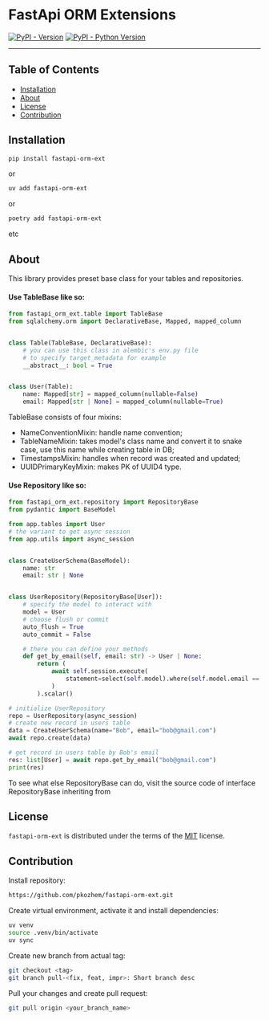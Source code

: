 # FastApi ORM Extensions

[![PyPI - Version](https://img.shields.io/pypi/v/fastapi-orm-ext.svg)](https://pypi.org/project/fastapi-orm-ext)
[![PyPI - Python Version](https://img.shields.io/pypi/pyversions/fastapi-orm-ext.svg)](https://pypi.org/project/fastapi-orm-ext)

-----

## Table of Contents
- [Installation](#installation)
- [About](#About)
- [License](#license)
- [Contribution](#contribution)


## Installation
```bash
pip install fastapi-orm-ext
```
or
```bash
uv add fastapi-orm-ext
```
or
```bash
poetry add fastapi-orm-ext
```
etc


## About
This library provides preset base class for your tables and repositories.
#### Use TableBase like so:
```python
from fastapi_orm_ext.table import TableBase
from sqlalchemy.orm import DeclarativeBase, Mapped, mapped_column


class Table(TableBase, DeclarativeBase):
    # you can use this class in alembic's env.py file
    # to specify target_metadata for example
    __abstract__: bool = True


class User(Table):
    name: Mapped[str] = mapped_column(nullable=False)
    email: Mapped[str | None] = mapped_column(nullable=True)
```

TableBase consists of four mixins:
- NameConventionMixin: handle name convention;
- TableNameMixin: takes model's class name and convert it to snake case, use this name while creating table in DB;
- TimestampsMixin: handles when record was created and updated;
- UUIDPrimaryKeyMixin: makes PK of UUID4 type.

#### Use Repository like so:
```python
from fastapi_orm_ext.repository import RepositoryBase
from pydantic import BaseModel

from app.tables import User
# the variant to get async session
from app.utils import async_session


class CreateUserSchema(BaseModel):
    name: str
    email: str | None


class UserRepository(RepositoryBase[User]):
    # specify the model to interact with
    model = User
    # choose flush or commit
    auto_flush = True
    auto_commit = False

    # there you can define your methods
    def get_by_email(self, email: str) -> User | None:
        return (
            await self.session.execute(
                statement=select(self.model).where(self.model.email == email),
            )
        ).scalar()

# initialize UserRepository
repo = UserRepository(async_session)
# create new record in users table
data = CreateUserSchema(name="Bob", email="bob@gmail.com")
await repo.create(data)

# get record in users table by Bob's email
res: list[User] = await repo.get_by_email("bob@gmail.com")
print(res)
```

To see what else RepositoryBase can do, visit the source code of interface RepositoryBase inheriting from


## License
`fastapi-orm-ext` is distributed under the terms of the [MIT](https://spdx.org/licenses/MIT.html) license.


## Contribution
Install repository:
```bash
https://github.com/pkozhem/fastapi-orm-ext.git
```

Create virtual environment, activate it and install dependencies:
```bash
uv venv
source .venv/bin/activate
uv sync
```

Create new branch from actual tag:
```bash
git checkout <tag>
git branch pull-<fix, feat, impr>: Short branch desc
```

Pull your changes and create pull request:
```bash
git pull origin <your_branch_name>
```
